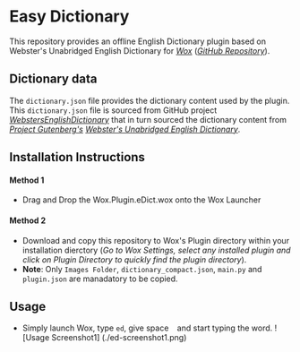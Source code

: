 # Easy Dictionary

This repository provides an offline English Dictionary plugin based on Webster's Unabridged English Dictionary for [*Wox*](http://www.wox.one/) ([*GitHub Repository*](https://github.com/Wox-launcher/Wox)).

## Dictionary data
The `dictionary.json` file provides the dictionary content used by the plugin. This `dictionary.json` file is sourced from GitHub project [*WebstersEnglishDictionary*](https://github.com/matthewreagan/WebstersEnglishDictionary) that in turn sourced the dictionary content from [*Project Gutenberg's*](https://www.gutenberg.org/) [*Webster's Unabridged English Dictionary*](https://www.gutenberg.org/ebooks/29765).

## Installation Instructions
#### Method 1
- Drag and Drop the Wox.Plugin.eDict.wox onto the Wox Launcher
#### Method 2
- Download and copy this repository to Wox's Plugin directory within your installation dierctory (*Go to Wox Settings, select any installed plugin and click on Plugin Directory to quickly find the plugin directory*).
- **Note**: Only `Images Folder`, `dictionary_compact.json`, `main.py` and `plugin.json` are manadatory to be copied.

## Usage
- Simply launch Wox, type `ed`, give space ` ` and start typing the word.
![Usage Screenshot1] (./ed-screenshot1.png)
